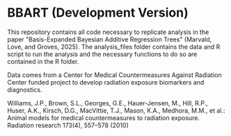 # BBART (Development Version)

This repository contains all code necessary to replicate analysis in the paper
"Basis-Expanded Bayesian Additive Regression Trees" (Marvald, Love, and Groves, 2025). The
analysis_files folder contains the data and R script to run the analysis and the necessary
functions to do so are contained in the R folder.

Data comes from a Center for Medical Countermeasures Against Radiation Center funded
project to develop radiation exposure biomarkers and diagnostics. 

Williams, J.P., Brown, S.L., Georges, G.E., Hauer-Jensen, M., Hill, R.P., Huser, A.K., Kirsch,
D.G., MacVittie, T.J., Mason, K.A., Medhora, M.M., et al.: Animal models for medical
countermeasures to radiation exposure. Radiation research 173(4), 557–578 (2010)
